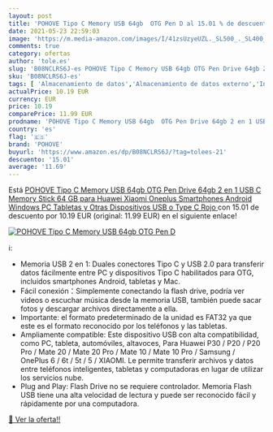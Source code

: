 ```yaml
---
layout: post
title: 'POHOVE Tipo C Memory USB 64gb  OTG Pen D al 15.01 % de descuento'
date: 2021-05-23 22:59:03
image: 'https://m.media-amazon.com/images/I/41zsUzyeUZL._SL500_._SL400_.jpg'
comments: true
category: ofertas
author: 'tole.es'
slug: 'B08NCLRS6J-es POHOVE Tipo C Memory USB 64gb OTG Pen Drive 64gb 2 en 1...'
sku: 'B08NCLRS6J-es'
tags: [ 'Almacenamiento de datos','Almacenamiento de datos externo','Informática','Memorias USB','android','pohove', ]
actualPrice: 10.19 EUR
currency: EUR
price: 10.19
comparePrice: 11.99 EUR
prodname: 'POHOVE Tipo C Memory USB 64gb  OTG Pen Drive 64gb 2 en 1 USB C Memory Stick 64 GB para Huawei  Xiaomi  Oneplus  Smartphones Android  Windows  PC  Tabletas y Otras Dispositivos USB o Type C  Rojo '
country: 'es'
flag: '🇪🇸'
brand: 'POHOVE'
buyurl: 'https://www.amazon.es/dp/B08NCLRS6J/?tag=tolees-21'
descuento: '15.01'
average: '11.69'
---
```


Está [POHOVE Tipo C Memory USB 64gb  OTG Pen Drive 64gb 2 en 1 USB C Memory Stick 64 GB para Huawei  Xiaomi  Oneplus  Smartphones Android  Windows  PC  Tabletas y Otras Dispositivos USB o Type C  Rojo ](https://www.amazon.es/dp/B08NCLRS6J/?tag=tolees-21) con 15.01 de descuento por 10.19 EUR (original: 11.99 EUR) en el siguiente enlace!

[![POHOVE Tipo C Memory USB 64gb  OTG Pen D](https://m.media-amazon.com/images/I/41zsUzyeUZL._SL500_._SL400_.jpg)](https://www.amazon.es/dp/B08NCLRS6J/?tag=tolees-21)

ℹ️:

- Memoria USB 2 en 1: Duales conectores Tipo C y USB 2.0 para transferir datos fácilmente entre PC y dispositivos Tipo C habilitados para OTG, incluidos smartphones Android, tabletas y Mac.
- Fácil conexión：Simplemente conectando la flash drive, podría ver videos o escuchar música desde la memoria USB, también puede sacar fotos y descargar archivos directamente a ella.
- Importante: el formato predeterminado de la unidad es FAT32 ya que este es el formato reconocido por los teléfonos y las tabletas.
- Ampliamente compatible: Este dispositivo USB con alta compatibilidad, como PC, tableta, automóviles, altavoces, Para Huawei P30 / P20 / P20 Pro / Mate 20 / Mate 20 Pro / Mate 10 / Mate 10 Pro / Samsung / OnePlus 6 / 6t / 5t / 5 / XIAOMI. Le permite transferir archivos y datos entre teléfonos inteligentes, tabletas y computadoras en lugar de utilizar los servicios nube.
- Plug and Play: Flash Drive no se requiere controlador. Memoria Flash USB tiene una alta velocidad de lectura y puede ser reconocido fácil y rápidamente por una computadora.

[🛒 Ver la oferta!!](https://www.amazon.es/dp/B08NCLRS6J/?tag=tolees-21)
